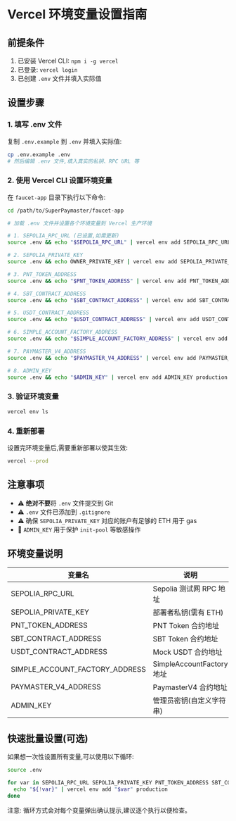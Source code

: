 # Vercel 环境变量设置指南

## 前提条件

1. 已安装 Vercel CLI: `npm i -g vercel`
2. 已登录: `vercel login`
3. 已创建 `.env` 文件并填入实际值

## 设置步骤

### 1. 填写 .env 文件

复制 `.env.example` 到 `.env` 并填入实际值:

```bash
cp .env.example .env
# 然后编辑 .env 文件,填入真实的私钥、RPC URL 等
```

### 2. 使用 Vercel CLI 设置环境变量

在 `faucet-app` 目录下执行以下命令:

```bash
cd /path/to/SuperPaymaster/faucet-app

# 加载 .env 文件并设置各个环境变量到 Vercel 生产环境

# 1. SEPOLIA_RPC_URL (已设置,如需更新)
source .env && echo "$SEPOLIA_RPC_URL" | vercel env add SEPOLIA_RPC_URL production

# 2. SEPOLIA_PRIVATE_KEY
source .env && echo OWNER_PRIVATE_KEY | vercel env add SEPOLIA_PRIVATE_KEY production

# 3. PNT_TOKEN_ADDRESS
source .env && echo "$PNT_TOKEN_ADDRESS" | vercel env add PNT_TOKEN_ADDRESS production

# 4. SBT_CONTRACT_ADDRESS
source .env && echo "$SBT_CONTRACT_ADDRESS" | vercel env add SBT_CONTRACT_ADDRESS production

# 5. USDT_CONTRACT_ADDRESS
source .env && echo "$USDT_CONTRACT_ADDRESS" | vercel env add USDT_CONTRACT_ADDRESS production

# 6. SIMPLE_ACCOUNT_FACTORY_ADDRESS
source .env && echo "$SIMPLE_ACCOUNT_FACTORY_ADDRESS" | vercel env add SIMPLE_ACCOUNT_FACTORY_ADDRESS production

# 7. PAYMASTER_V4_ADDRESS
source .env && echo "$PAYMASTER_V4_ADDRESS" | vercel env add PAYMASTER_V4_ADDRESS production

# 8. ADMIN_KEY
source .env && echo "$ADMIN_KEY" | vercel env add ADMIN_KEY production
```

### 3. 验证环境变量

```bash
vercel env ls
```

### 4. 重新部署

设置完环境变量后,需要重新部署以使其生效:

```bash
vercel --prod
```

## 注意事项

- ⚠️ **绝对不要**将 `.env` 文件提交到 Git
- ⚠️ `.env` 文件已添加到 `.gitignore`
- ⚠️ 确保 `SEPOLIA_PRIVATE_KEY` 对应的账户有足够的 ETH 用于 gas
- 🔐 `ADMIN_KEY` 用于保护 `init-pool` 等敏感操作

## 环境变量说明

| 变量名 | 说明 | 示例值 |
|--------|------|--------|
| SEPOLIA_RPC_URL | Sepolia 测试网 RPC 地址 | https://eth-sepolia.g.alchemy.com/v2/xxx |
| SEPOLIA_PRIVATE_KEY | 部署者私钥(需有 ETH) | 0xabcd... |
| PNT_TOKEN_ADDRESS | PNT Token 合约地址 | 0xD14E...F180 |
| SBT_CONTRACT_ADDRESS | SBT Token 合约地址 | 0xBfde...bD7f |
| USDT_CONTRACT_ADDRESS | Mock USDT 合约地址 | 0x14Ea...bCfDc |
| SIMPLE_ACCOUNT_FACTORY_ADDRESS | SimpleAccountFactory 地址 | 0x9bD6...7881 |
| PAYMASTER_V4_ADDRESS | PaymasterV4 合约地址 | 0xBC56...9D445 |
| ADMIN_KEY | 管理员密钥(自定义字符串) | your-secret-key |

## 快速批量设置(可选)

如果想一次性设置所有变量,可以使用以下循环:

```bash
source .env

for var in SEPOLIA_RPC_URL SEPOLIA_PRIVATE_KEY PNT_TOKEN_ADDRESS SBT_CONTRACT_ADDRESS USDT_CONTRACT_ADDRESS SIMPLE_ACCOUNT_FACTORY_ADDRESS PAYMASTER_V4_ADDRESS ADMIN_KEY; do
  echo "${!var}" | vercel env add "$var" production
done
```

注意: 循环方式会对每个变量弹出确认提示,建议逐个执行以便检查。
